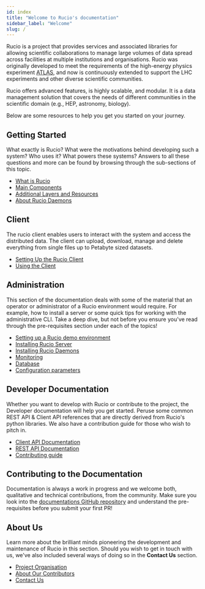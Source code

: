 ```yaml
---
id: index
title: "Welcome to Rucio's documentation"
sidebar_label: "Welcome"
slug: /
---
```


Rucio is a project that provides services and associated libraries for allowing
scientific collaborations to manage large volumes of data spread across
facilities at multiple institutions and organisations. Rucio was originally
developed to meet the requirements of the high-energy physics experiment
[ATLAS](https://atlas.cern/), and now is continuously extended to support the
LHC experiments and other diverse scientific communities.

Rucio offers advanced features, is highly scalable, and modular. It is a data
management solution that covers the needs of different communities in the
scientific domain (e.g., HEP, astronomy, biology).

Below are some resources to help you get you started on your journey.

## Getting Started

What exactly is Rucio? What were the motivations behind developing such a
system? Who uses it? What powers these systems? Answers to all these questions
and more can be found by browsing through the sub-sections of this topic.

- [What is Rucio](started/what_is_rucio.md)
- [Main Components](started/main_components/main_components.md)
- [Additional Layers and Resources](started/additional_layers_and_resources.md)
- [About Rucio Daemons](started/main_components/daemons.md)

## Client

The rucio client enables users to interact with the system and access the
distributed data. The client can upload, download, manage and delete everything
from single files up to Petabyte sized datasets.

- [Setting Up the Rucio Client](user/setting_up_the_rucio_client.md)
- [Using the Client](user/using_the_client.md)

## Administration

This section of the documentation deals with some of the material that an
operator or administrator of a Rucio environment would require. For example, how
to install a server or some quick tips for working with the administrative
CLI. Take a deep dive, but not before you ensure you've read through the
pre-requisites section under each of the topics!

- [Setting up a Rucio demo environment](operator/setting_up_demo.md)
- [Installing Rucio Server](operator/installing_server.md)
- [Installing Rucio Daemons](operator/installing_daemons.md)
- [Monitoring](operator/monitoring.md)
- [Database](operator/database)
- [Configuration parameters](operator/configuration_parameters.md)

## Developer Documentation

Whether you want to develop with Rucio or contribute to the project, the
Developer documentation will help you get started. Peruse some common REST API &
Client API references that are directly derived from Rucio's python
libraries. We also have a contribution guide for those who wish to pitch in.

- [Client API Documentation](pathname:///html/site/client.html)
- [REST API Documentation](pathname:///html/rest_api_doc.html)
- [Contributing guide](contributing)

## Contributing to the Documentation

Documentation is always a work in progress and we welcome both, qualitative and
technical contributions, from the community. Make sure you look into the
[documentations GitHub repository](https://github.com/rucio/documentation) and
understand the pre-requisites before you submit your first PR!

## About Us

Learn more about the brilliant minds pioneering the development and maintenance
of Rucio in this section. Should you wish to get in touch with us, we've also
included several ways of doing so in the **Contact Us** section.

- [Project Organisation](project_organisation.md)
- [About Our Contributors](about_our_contributors.md)
- [Contact Us](contact_us.md)
